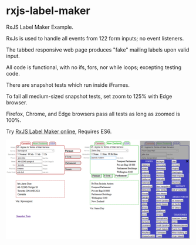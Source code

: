# rxjs-label-maker
RxJS Label Maker Example.

RxJs is used to handle all events from 122 form inputs; no event listeners.

The tabbed responsive web page produces "fake" mailing labels upon valid input.

All code is functional, with no ifs, fors, nor while loops; excepting testing code.

There are snapshot tests which run inside iFrames.

To fail all medium-sized snapshot tests, set zoom to 125% with Edge browser. 

Firefox, Chrome, and Edge browsers pass all tests as long as zoomed is 100%.

Try [RxJS Label Maker online](https://steenhansen.github.io/rxjs-label-maker/), Requires ES6.

![visual explanation](https://raw.githubusercontent.com/steenhansen/rxjs-label-maker/master/lib/can_nz_usa.png)













